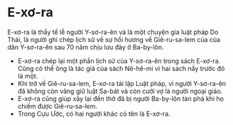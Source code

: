 # E-xơ-ra

E-xơ-ra là thầy tế lễ người Y-sơ-ra-ên và là một chuyện gia luật pháp Do Thái, là người ghi chép lịch sử về sự hồi hương về Giê-ru-sa-lem của của dân Y-sơ-ra-ên sau 70 năm chịu lưu đày ở Ba-by-lôn.
- E-xơ-ra chép lại một phần lịch sử của Y-sơ-ra-ên trong sách E-xơ-ra.  Cũng có thể ông là tác giả của sách Nê-hê-mi vì hai sách nầy trước đó là một.
- Khi trở về Giê-ru-sa-lem, E-xơ-ra tái lập Luật pháp, vì người Y-sơ-ra-ên đã không còn vâng giữ luật Sa-bát và còn cưới vợ là người ngoại giáo.
- E-xơ-ra cũng giúp xây lại đền thờ đã bị người Ba-by-lôn tàn phá khi họ chiếm được Giê-ru-sa-lem.
- Trong Cựu Ước, có hai người khác có tên là E-xơ-ra.

